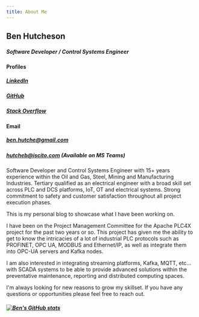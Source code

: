 ```yaml
---
title: About Me
---
```


## Ben Hutcheson
##### **Software Developer / Control Systems Engineer**

#### Profiles
##### [LinkedIn](https://www.linkedin.com/in/ben-hutcheson-547885102/)
##### [GitHub](https://github.com/hutcheb)
##### [Stack Overflow](https://stackoverflow.com/users/18728030/ben-hutcheson)

#### Email
##### [ben.hutche@gmail.com](mailto:ben.hutche@gmail.com)
##### [hutcheb@iscito.com](mailto:hutcheb@iscito.com) (Available on MS Teams)

Software Developer and Control Systems Engineer with 15+ years experience 
within the Oil and Gas, Steel, Mining and Manufacturing Industries. 
Tertiary qualified as an electrical engineer with a broad skill set across 
PLC and DCS platforms, IoT, OT and electrical systems. 
Strong commitment to safety and customer satisfaction throughout all 
project execution phases.

This is my personal blog to showcase what I have been working on.

I have been on the Project Management Committee for the Apache PLC4X project for the 
past two years or so. This project has given me the ability to get to know the intricacies
of a lot of industrial PLC protocols such as PROFINET, OPC UA, MODBUS and Ethernet/IP,
as well as integrate them into OPC-UA servers and Kafka nodes.

I am also interested in integrating streaming platforms, Kafka, MQTT, etc... 
with SCADA systems to be able to provide advanced solutions within the preventative 
maintenance, reporting and distributed computing spaces.

I'm always looking for new reasons to grow my skillset. If you have any
questions or opportunities please feel free to reach out.

##### [![Ben's GitHub stats](https://github-readme-stats.vercel.app/api?username=hutcheb&count_private=true&show_icons=true&include_all_commits=false&custom_title=Github%20Stats)](https://github.com/hutcheb)



